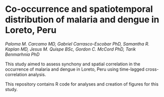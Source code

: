 # Co-occurrence and spatiotemporal distribution of malaria and dengue in Loreto, Peru

*Paloma M. Carcamo MD, Gabriel Carrasco-Escobar PhD, Samantha R. Kaplan MD, Jesus M. Quispe BSc, Gordon C. McCord PhD, Tarik Benmarhnia PhD*

This study aimed to assess synchony and spatial correlation in the occurrence of malaria and dengue in Loreto, Peru using time-lagged cross-correlation analysis.

This repository contains R code for analyses and creation of figures for this study.
